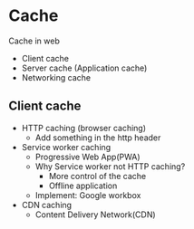 # Cache

Cache in web

- Client cache
- Server cache (Application cache)
- Networking cache

## Client cache

- HTTP caching (browser caching)
  - Add something in the http header
- Service worker caching
  - Progressive Web App(PWA)
  - Why Service worker not HTTP caching?
    - More control of the cache
    - Offline application
  - Implement: Google workbox
- CDN caching
  - Content Delivery Network(CDN)
